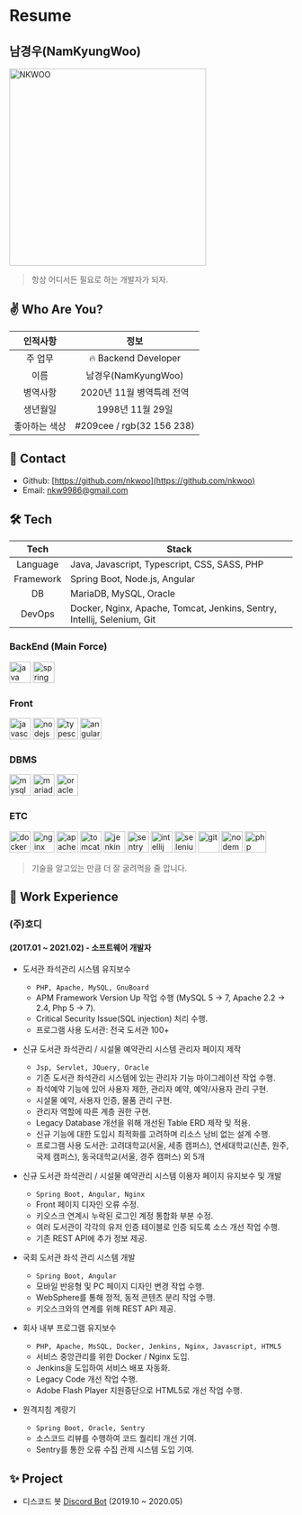 # Resume

## 남경우(NamKyungWoo)

<img src="https://raw.githubusercontent.com/nkwoo/nkwoo/main/static/who-is-he.jpg" alt="NKWOO" width="350" height="350"/>

> 항상 어디서든 필요로 하는 개발자가 되자.


## ✌ Who Are You?

|인적사항|정보|
|:---:|:---:|
|주 업무|🔥 Backend Developer|
|이름|남경우(NamKyungWoo)|
|병역사항|2020년 11월 병역특례 전역
|생년월일|1998년 11월 29일|
|좋아하는 색상|#209cee / rgb(32 156 238)|

## 📇  Contact

- Github: [https://github.com/nkwoo](https://github.com/nkwoo)
- Email: [nkw9986@gmail.com](mailto:nkw9986@gmail.com)

## 🛠️ Tech

|Tech|Stack|
|:---:|---|
|Language|Java, Javascript, Typescript, CSS, SASS, PHP|
|Framework|Spring Boot, Node.js, Angular|
|DB|MariaDB, MySQL, Oracle|
|DevOps|Docker, Nginx, Apache, Tomcat, Jenkins, Sentry, Intellij, Selenium, Git|

### BackEnd (Main Force)
<p float="left">
    <img src="https://cdn.svgporn.com/logos/java.svg" alt="java" width="38" height="38"/>
    <img src="https://spring.io/images/projects/spring-boot-7f2e24fb962501672cc91ccd285ed2ba.svg" alt="spring" width="38" height="38"/>
</p>

### Front
<p float="left">
    <img src="https://cdn.svgporn.com/logos/javascript.svg" alt="javascript" width="38" height="38"/>
    <img src="https://cdn.svgporn.com/logos/nodejs.svg" alt="nodejs" width="38" height="38"/>
    <img src="https://cdn.svgporn.com/logos/typescript-icon.svg" alt="typescript" width="38" height="38"/>
    <img src="https://cdn.svgporn.com/logos/angular-icon.svg" alt="angular" width="38" height="38"/>
</p>

### DBMS
<p float="left">
    <img src="https://cdn.svgporn.com/logos/mysql.svg" alt="mysql" width="38" height="38"/>
    <img src="https://cdn.svgporn.com/logos/mariadb-icon.svg" alt="mariadb" width="38" height="38"/>
    <img src="https://cdn.svgporn.com/logos/oracle.svg" alt="oracle" width="38" height="38"/>
</p>

### ETC
<p float="left">
    <img src="https://cdn.svgporn.com/logos/docker-icon.svg" alt="docker" width="38" height="38"/>
    <img src="https://cdn.svgporn.com/logos/nginx.svg" alt="nginx" width="38" height="38"/>
    <img src="https://cdn.svgporn.com/logos/apache.svg" alt="apache" width="38" height="38"/>
    <img src="https://cdn.svgporn.com/logos/tomcat.svg" alt="tomcat" width="38" height="38"/>
    <img src="https://cdn.svgporn.com/logos/jenkins.svg" alt="jenkins" width="38" height="38"/>
    <img src="https://cdn.svgporn.com/logos/sentry-icon.svg" alt="sentry" width="38" height="38"/>
    <img src="https://cdn.svgporn.com/logos/intellij-idea.svg" alt="intellij" width="38" height="38"/>
    <img src="https://cdn.svgporn.com/logos/selenium.svg" alt="selenium" width="38" height="38"/>
    <img src="https://cdn.svgporn.com/logos/git-icon.svg" alt="git" width="38" height="38"/>
    <img src="https://cdn.svgporn.com/logos/nodemon.svg" alt="nodemon" width="38" height="38"/>
    <img src="https://cdn.svgporn.com/logos/php.svg" alt="php" width="38" height="38"/>
</p>

> 기술을 알고있는 만큼 더 잘 굴려먹을 줄 압니다.

## 📘 Work Experience

### (주)호디
#### (2017.01 ~ 2021.02) - 소프트웨어 개발자

- 도서관 좌석관리 시스템 유지보수
    - ```PHP, Apache, MySQL, GnuBoard```
    - APM Framework Version Up 작업 수행 (MySQL 5 -> 7, Apache 2.2 -> 2.4, Php 5 -> 7).
    - Critical Security Issue(SQL injection) 처리 수행.
    - 프로그램 사용 도서관: 전국 도서관 100+

- 신규 도서관 좌석관리 / 시설물 예약관리 시스템 관리자 페이지 제작
    - ```Jsp, Servlet, JQuery, Oracle```
    - 기존 도서관 좌석관리 시스템에 있는 관리자 기능 마이그레이션 작업 수행.
    - 좌석예약 기능에 있어 사용자 제한, 관리자 예약, 예약/사용자 관리 구현.
    - 시설물 예약, 사용자 인증, 물품 관리 구현.
    - 관리자 역할에 따른 계층 권한 구현.
    - Legacy Database 개선을 위해 개선된 Table ERD 제작 및 적용.
    - 신규 기능에 대한 도입시 최적화를 고려하며 리소스 낭비 없는 설계 수행.
    - 프로그램 사용 도서관: 고려대학교(서울, 세종 캠퍼스), 연세대학교(신촌, 원주, 국제 캠퍼스), 동국대학교(서울, 경주 캠퍼스) 외 5개

- 신규 도서관 좌석관리 / 시설물 예약관리 시스템 이용자 페이지 유지보수 및 개발
    - ```Spring Boot, Angular, Nginx```
    - Front 페이지 디자인 오류 수정.
    - 키오스크 연계시 누락된 로그인 계정 통합화 부분 수정.
    - 여러 도서관이 각각의 유저 인증 테이블로 인증 되도록 소스 개선 작업 수행.
    - 기존 REST API에 추가 정보 제공.

- 국회 도서관 좌석 관리 시스템 개발
    - ```Spring Boot, Angular```
    - 모바일 반응형 및 PC 페이지 디자인 변경 작업 수행.
    - WebSphere를 통해 정적, 동적 콘텐츠 분리 작업 수행.
    - 키오스크와의 연계를 위해 REST API 제공.

- 회사 내부 프로그램 유지보수
    - ```PHP, Apache, MsSQL, Docker, Jenkins, Nginx, Javascript, HTML5```
    - 서비스 중앙관리를 위한 Docker / Nginx 도입.
    - Jenkins을 도입하여 서비스 배포 자동화.
    - Legacy Code 개선 작업 수행.
    - Adobe Flash Player 지원중단으로 HTML5로 개선 작업 수행.

- 원격지침 계량기
    - ```Spring Boot, Oracle, Sentry```
    - 소스코드 리뷰를 수행하여 코드 퀄리티 개선 기여.
    - Sentry를 통한 오류 수집 관제 시스템 도입 기여.

## ✨ Project

- 디스코드 봇 [Discord Bot](https://github.com/nkwoo/discord-bot) (2019.10 ~ 2020.05)
